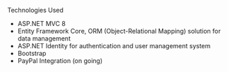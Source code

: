 Technologies Used
- ASP.NET MVC 8
- Entity Framework Core, ORM (Object-Relational Mapping) solution for data management
- ASP.NET Identity for authentication and user management system
- Bootstrap
- PayPal Integration (on going)
